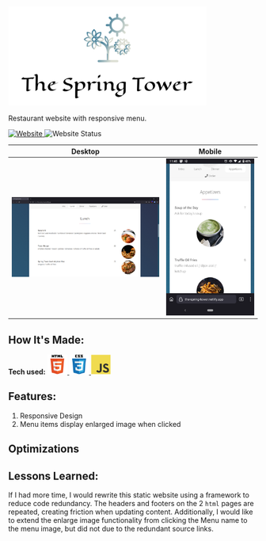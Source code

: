 <img src='The Spring Tower-logo/vector/default-resized.svg' height='200px' style="background: #276D8E;">

Restaurant website with responsive menu.

<a href="https://the-spring-tower.netlify.app/" rel="nofollow">
    <img alt="Website" src="https://img.shields.io/static/v1?label=|&message=WEBSITE&color=cdf998&style=for-the-badge&logo=googlechrome&logo-color=white">
</a>

<img alt="Website Status" src="https://img.shields.io/website?style=flat-square&url=https%3A%2F%2Fthe-spring-tower.netlify.app%2F">

| Desktop | Mobile |
|---|---|
| <img src="Menu.PNG"> | <img src="MenuPhone.PNG"> |

## How It's Made:

**Tech used:** <a href="https://www.w3.org/html/" target="_blank" rel="noreferrer"> <img src="https://raw.githubusercontent.com/devicons/devicon/master/icons/html5/html5-original-wordmark.svg" alt="html5" width="40" height="40"/> </a> <a href="https://www.w3schools.com/css/" target="_blank" rel="noreferrer"> <img src="https://raw.githubusercontent.com/devicons/devicon/master/icons/css3/css3-original-wordmark.svg" alt="css3" width="40" height="40"/> </a> <a href="https://developer.mozilla.org/en-US/docs/Web/JavaScript" target="_blank" rel="noreferrer"> <img src="https://raw.githubusercontent.com/devicons/devicon/master/icons/javascript/javascript-original.svg" alt="javascript" width="40" height="40"/> </a>

## Features:
1. Responsive Design
2. Menu items display enlarged image when clicked

## Optimizations


## Lessons Learned:
If I had more time, I would rewrite this static website using a framework to reduce code redundancy. The headers and footers on the 2 `html` pages are repeated, creating friction when updating content. Additionally, I would like to extend the enlarge image functionality from clicking the Menu name to the menu image, but did not due to the redundant source links.

